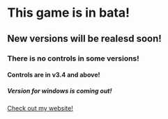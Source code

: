 # This game is in bata!
## New versions will be realesd soon!
### There is no controls in some versions!
#### Controls are in v3.4 and above!
##### Version for windows is coming out!
[Check out my website!](https://johnnyd2020.github.io/Rocket-Game-BETA/)
